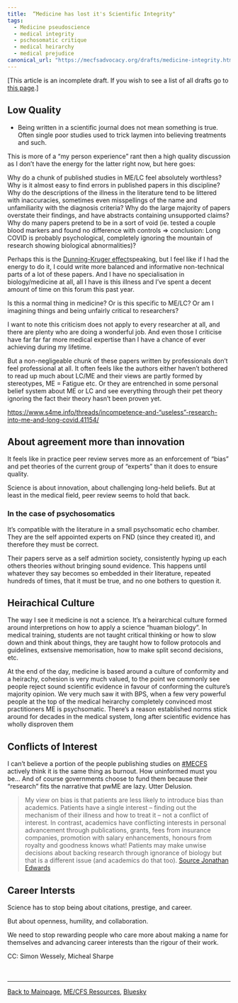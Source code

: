 ```yaml
---
title:  “Medicine has lost it's Scientific Integrity"
tags: 
  - Medicine pseudoscience
  - medical integrity
  - pschosomatic critique
  - medical heirarchy
  - medical prejudice
canonical_url: "https://mecfsadvocacy.org/drafts/medicine-integrity.html"
---
```

  
[This article is an incomplete draft. If you wish to see a list of all drafts go to [this page](https://mecfsadvocacy.org/drafts/).]
  
## Low Quality
* Being written in a scientific journal does not mean something is true. Often single poor studies used to trick laymen into believing treatments and such.

This is more of a “my person experience” rant then a high quality discussion as I don’t have the energy for the latter right now, but here goes:  
  
Why do a chunk of published studies in ME/LC feel absolutely worthless? Why is it almost easy to find errors in published papers in this discipline? Why do the descriptions of the illness in the literature tend to be littered with inaccuracies, sometimes even misspellings of the name and unfamiliarity with the diagnosis criteria? Why do the large majority of papers overstate their findings, and have abstracts containing unsupported claims? Why do many papers pretend to be in a sort of void (ie. tested a couple blood markers and found no difference with controls => conclusion: Long COVID is probably psychological, completely ignoring the mountain of research showing biological abnormalities)?  
  
Perhaps this is the [Dunning-Kruger effect](https://en.m.wikipedia.org/wiki/Dunning%E2%80%93Kruger_effect)speaking, but I feel like if I had the energy to do it, I could write more balanced and informative non-technical parts of a lot of these papers. And I have no specialisation in biology/medicine at all, all I have is this illness and I’ve spent a decent amount of time on this forum this past year.  
  
Is this a normal thing in medicine? Or is this specific to ME/LC? Or am I imagining things and being unfairly critical to researchers?  
  
I want to note this criticism does not apply to every researcher at all, and there are plenty who are doing a wonderful job. And even those I criticise have far far far more medical expertise than I have a chance of ever achieving during my lifetime.  
  
But a non-negligeable chunk of these papers written by professionals don’t feel professional at all. It often feels like the authors either haven’t bothered to read up much about LC/ME and their views are partly formed by stereotypes, ME = Fatigue etc. Or they are entrenched in some personal belief system about ME or LC and see everything through their pet theory ignoring the fact their theory hasn’t been proven yet.

https://www.s4me.info/threads/incompetence-and-“useless”-research-into-me-and-long-covid.41154/

## About agreement more than innovation
It feels like in practice peer review serves more as an enforcement of “bias” and pet theories of the current group of “experts” than it does to ensure quality.

Science is about innovation, about challenging long-held beliefs. But at least in the medical field, peer review seems to hold that back.

### In the case of psychosomatics
It’s compatible with the literature in a small psychsomatic echo chamber. They are the self appointed experts on FND (since they created it), and therefore they must be correct.

Their papers serve as a self admirtion society, consistently hyping up each others theories without bringing sound evidence.
This happens until whatever they say becomes so embedded in their literature, repeated hundreds of times, that it must be true, and no one bothers to question it.

## Heirachical Culture
The way I see it medicine is not a science. It’s a heirarchical culture formed around interpretions on how to apply a science “huaman biology”. In medical training, students are not taught critical thinking or how to slow down and think about things, they are taught how to follow protocols and guidelines, extsensive memorisation, how to make split second decisions, etc.

At the end of the day, medicine is based around a culture of conformity and a heirachy, cohesion is very much valued, to the point we commonly see people reject sound scientific evidence in favour of conforming the culture’s majority opinion. We very much saw it with BPS, when a few very powerful people at the top of the medical heirarchy completely convinced most practitioners ME is psychsomatic. There’s a reason established norms stick around for decades in the medical system, long after scientific evidence has wholly disproven them

## Conflicts of Interest
I can’t believe a portion of the people publishing studies on [#MECFS](https://x.com/hashtag/MECFS?src=hashtag_click) actively think it is the same thing as burnout. How uninformed must you be… And of course governments choose to fund them because their “research” fits the narrative that pwME are lazy. Utter Delusion.

> My view on bias is that patients are less likely to introduce bias than academics. Patients have a single interest – finding out the mechanism of their illness and how to treat it – not a conflict of interest. In contrast, academics have conflicting interests in personal advancement through publications, grants, fees from insurance companies, promotion with salary enhancements, honours from royalty and goodness knows what! Patients may make unwise decisions about backing research through ignorance of biology but that is a different issue (and academics do that too). 
[Source Jonathan Edwards](https://www.qeios.com/read/W3Q720)

## Career Intersts
Science has to stop being about citations, prestige, and career.

But about openness, humility, and collaboration.

We need to stop rewarding people who care more about making a name for themselves and advancing career interests than the rigour of their work.

CC: Simon Wessely, Micheal Sharpe
<br/><br/><br/>

  

---

  

[Back to Mainpage](https://mecfsadvocacy.org), [ME/CFS Resources](https://mecfsadvoacy.org/useful-resources.html), [Bluesky](https://bsky.app/profile/me-cfs.bsky.social)



